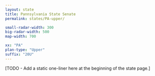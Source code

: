 ```yaml
---
layout: state
title: Pannsylvania State Senate
permalink: states/PA-upper/

small-radar-width: 300
big-radar-width: 500
map-width: 700

xx: "PA"
plan-type: "Upper"
suffix: "20U"
---
```


[TODO - Add a static one-liner here at the beginning of the state page.]